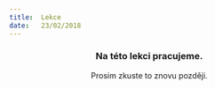 ```yaml
---
title:  Lekce
date:   23/02/2018
---
```


### <center>Na této lekci pracujeme.</center>
<center>Prosim zkuste to znovu později.</center>
